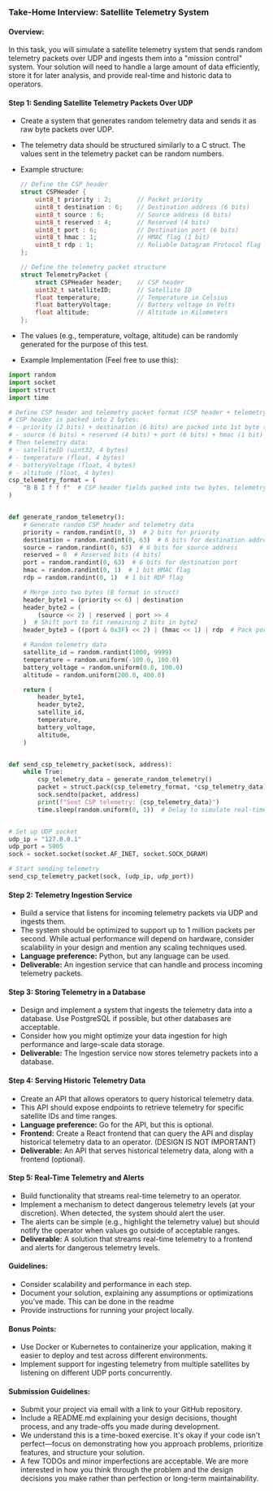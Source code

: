 
### Take-Home Interview: Satellite Telemetry System

#### Overview:

In this task, you will simulate a satellite telemetry system that sends random telemetry packets over UDP and ingests them into a "mission control" system. Your solution will need to handle a large amount of data efficiently, store it for later analysis, and provide real-time and historic data to operators.

#### Step 1: Sending Satellite Telemetry Packets Over UDP

-   Create a system that generates random telemetry data and sends it as raw byte packets over UDP.
-   The telemetry data should be structured similarly to a C struct. The values sent in the telemetry packet can be random numbers.
-   Example structure:

    ```c
    // Define the CSP header
    struct CSPHeader {
        uint8_t priority : 2;       // Packet priority
        uint8_t destination : 6;    // Destination address (6 bits)
        uint8_t source : 6;         // Source address (6 bits)
        uint8_t reserved : 4;       // Reserved (4 bits)
        uint8_t port : 6;           // Destination port (6 bits)
        uint8_t hmac : 1;           // HMAC flag (1 bit)
        uint8_t rdp : 1;            // Reliable Datagram Protocol flag (1 bit)
    };
    
    // Define the telemetry packet structure
    struct TelemetryPacket {
        struct CSPHeader header;    // CSP header
        uint32_t satelliteID;       // Satellite ID
        float temperature;          // Temperature in Celsius
        float batteryVoltage;       // Battery voltage in Volts
        float altitude;             // Altitude in Kilometers
    };

    ```
-   The values (e.g., temperature, voltage, altitude) can be randomly generated for the purpose of this test.
-   Example Implementation (Feel free to use this):
```py
import random
import socket
import struct
import time

# Define CSP header and telemetry packet format (CSP header + telemetry)
# CSP header is packed into 2 bytes:
# - priority (2 bits) + destination (6 bits) are packed into 1st byte (B)
# - source (6 bits) + reserved (4 bits) + port (6 bits) + hmac (1 bit) + rdp (1 bit) are packed into 2nd byte (B)
# Then telemetry data:
# - satelliteID (uint32, 4 bytes)
# - temperature (float, 4 bytes)
# - batteryVoltage (float, 4 bytes)
# - altitude (float, 4 bytes)
csp_telemetry_format = (
    "B B I f f f"  # CSP header fields packed into two bytes, telemetry follows
)


def generate_random_telemetry():
    # Generate random CSP header and telemetry data
    priority = random.randint(0, 3)  # 2 bits for priority
    destination = random.randint(0, 63)  # 6 bits for destination address
    source = random.randint(0, 63)  # 6 bits for source address
    reserved = 0  # Reserved bits (4 bits)
    port = random.randint(0, 63)  # 6 bits for destination port
    hmac = random.randint(0, 1)  # 1 bit HMAC flag
    rdp = random.randint(0, 1)  # 1 bit RDP flag

    # Merge into two bytes (B format in struct)
    header_byte1 = (priority << 6) | destination
    header_byte2 = (
        (source << 2) | reserved | port >> 4
    )  # Shift port to fit remaining 2 bits in byte2
    header_byte3 = ((port & 0x3F) << 2) | (hmac << 1) | rdp  # Pack port and flags

    # Random telemetry data
    satellite_id = random.randint(1000, 9999)
    temperature = random.uniform(-100.0, 100.0)
    battery_voltage = random.uniform(0.0, 100.0)
    altitude = random.uniform(200.0, 400.0)

    return (
        header_byte1,
        header_byte2,
        satellite_id,
        temperature,
        battery_voltage,
        altitude,
    )


def send_csp_telemetry_packet(sock, address):
    while True:
        csp_telemetry_data = generate_random_telemetry()
        packet = struct.pack(csp_telemetry_format, *csp_telemetry_data)
        sock.sendto(packet, address)
        print(f"Sent CSP telemetry: {csp_telemetry_data}")
        time.sleep(random.uniform(0, 1))  # Delay to simulate real-time telemetry


# Set up UDP socket
udp_ip = "127.0.0.1"
udp_port = 5005
sock = socket.socket(socket.AF_INET, socket.SOCK_DGRAM)

# Start sending telemetry
send_csp_telemetry_packet(sock, (udp_ip, udp_port))

```
#### Step 2: Telemetry Ingestion Service

-   Build a service that listens for incoming telemetry packets via UDP and ingests them.
-   The system should be optimized to support up to 1 million packets per second. While actual performance will depend on hardware, consider scalability in your design and mention any scaling techniques used.
-   **Language preference:** Python, but any language can be used.
-   **Deliverable:** An ingestion service that can handle and process incoming telemetry packets.

#### Step 3: Storing Telemetry in a Database

-   Design and implement a system that ingests the telemetry data into a database. Use PostgreSQL if possible, but other databases are acceptable.
-   Consider how you might optimize your data ingestion for high performance and large-scale data storage.
-   **Deliverable:** The Ingestion service now stores telemetry packets into a database.

#### Step 4: Serving Historic Telemetry Data

-   Create an API that allows operators to query historical telemetry data.
-   This API should expose endpoints to retrieve telemetry for specific satellite IDs and time ranges.
-   **Language preference:** Go for the API, but this is optional.
-   **Frontend:** Create a React frontend that can query the API and display historical telemetry data to an operator. (DESIGN IS NOT IMPORTANT)
-   **Deliverable:** An API that serves historical telemetry data, along with a frontend (optional).

#### Step 5: Real-Time Telemetry and Alerts

-   Build functionality that streams real-time telemetry to an operator.
-   Implement a mechanism to detect dangerous telemetry levels (at your discretion). When detected, the system should alert the user.
-   The alerts can be simple (e.g., highlight the telemetry value) but should notify the operator when values go outside of acceptable ranges.
-   **Deliverable:** A solution that streams real-time telemetry to a frontend and alerts for dangerous telemetry levels.

#### Guidelines:
-   Consider scalability and performance in each step.
-   Document your solution, explaining any assumptions or optimizations you’ve made. This can be done in the readme
-   Provide instructions for running your project locally.

#### Bonus Points:
- Use Docker or Kubernetes to containerize your application, making it easier to deploy and test across different environments.
- Implement support for ingesting telemetry from multiple satellites by listening on different UDP ports concurrently.
#### Submission Guidelines:
- Submit your project via email with a link to your GitHub repository.
- Include a README.md explaining your design decisions, thought process, and any trade-offs you made during development.
- We understand this is a time-boxed exercise. It's okay if your code isn't perfect—focus on demonstrating how you approach problems, prioritize features, and structure your solution.
-  A few TODOs and minor imperfections are acceptable. We are more interested in how you think through the problem and the design decisions you make rather than perfection or long-term maintainability.